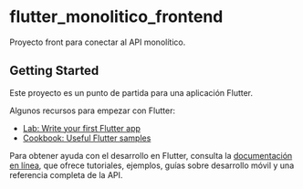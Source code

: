 # flutter_monolitico_frontend

Proyecto front para conectar al API monolítico.

## Getting Started

Este proyecto es un punto de partida para una aplicación Flutter.

Algunos recursos para empezar con Flutter:

- [Lab: Write your first Flutter app](https://docs.flutter.dev/get-started/codelab)
- [Cookbook: Useful Flutter samples](https://docs.flutter.dev/cookbook)

Para obtener ayuda con el desarrollo en Flutter, consulta la
[documentación en línea](https://docs.flutter.dev/), que ofrece tutoriales,
ejemplos, guías sobre desarrollo móvil y una referencia completa de la API.
